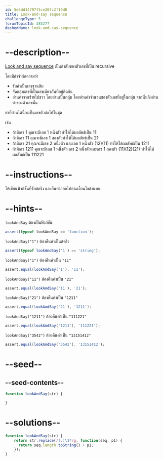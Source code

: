 ```yaml
---
id: 5e6dd14797f5ce267c2f19d0
title: Look-and-say sequence
challengeType: 5
forumTopicId: 385277
dashedName: look-and-say-sequence
---
```


# --description--

[Look and say sequence](<https://en.wikipedia.org/wiki/Look and say sequence>) เป็นลำดับของตัวเลขที่เป็น recursive

โดยมีคำจำกัดความว่า

<ul><li>รับค่าเป็นเลขฐานสิบ</li>
<li>จัดกลุ่มเลขที่เป็นเลขเดียวกันที่อยู่ติดกัน</li>
<li>อ่านค่าจากซ้ายไปขวา โดยอ่านเป็นกลุ่ม โดยอ่านค่าจำนวนของตัวเลขที่อยู่ในกลุ่ม จากนั้นจึงอ่านค่าของตัวเลขนั้น</li></ul><span>ค่าที่อ่านได้นี้จะเป็นเลขตัวต่อไปในชุด</span>

เช่น

<ul><li>ถ้ามีเลข 1 คุณจะมีเลข 1 หนึ่งตัวทำให้ได้ผลลัพธ์เป็น 11</li>
<li>ถ้ามีเลข 11 คุณจะมีเลข 1 สองตัวทำให้ได้ผลลัพธ์เป็น 21</li>
<li>ถ้ามีเลข 21 คุณจะมีเลข 2 หนึ่งตัว และเลข 1 หนึ่งตัว (12)(11) ทำให้ได้ผลลัพธ์เป็น 1211</li>
<li>ถ้ามีเลข 1211 คุณจะมีเลข 1 หนึ่งตัว เลข 2 หนึ่งตัวและเลข 1 สองตัว (11)(12)(21) ทำให้ได้ผลลัพธ์เป็น 111221</li></ul>

# --instructions--

ให้เขียนฟังก์ชันที่รับสตริง และคืนค่าออกไปตามเงื่อนไขด้านบน

# --hints--

`lookAndSay` ต้องเป็นฟังก์ชัน

```js
assert(typeof lookAndSay == 'function');
```

`lookAndSay("1")` ต้องคืนค่าเป็นสตริง

```js
assert(typeof lookAndSay('1') == 'string');
```

`lookAndSay("1")` ต้องคืนค่าเป็น `"11"`

```js
assert.equal(lookAndSay('1'), '11');
```

`lookAndSay("11")` ต้องคืนค่าเป็น `"21"`

```js
assert.equal(lookAndSay('11'), '21');
```

`lookAndSay("21")` ต้องคืนค่าเป็น `"1211"`

```js
assert.equal(lookAndSay('21'), '1211');
```

`lookAndSay("1211")` ต้องคืนค่าเป็น `"111221"`

```js
assert.equal(lookAndSay('1211'), '111221');
```

`lookAndSay("3542")` ต้องคืนค่าเป็น `"13151412"`

```js
assert.equal(lookAndSay('3542'), '13151412');
```

# --seed--

## --seed-contents--

```js
function lookAndSay(str) {

}
```

# --solutions--

```js
function lookAndSay(str) {
    return str.replace(/(.)\1*/g, function(seq, p1) {
      return seq.length.toString() + p1;
    });
}
```
